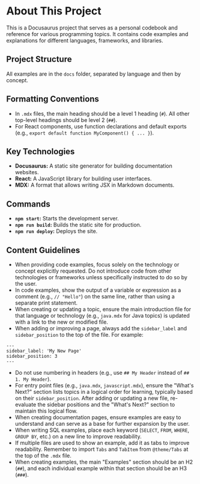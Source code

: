 # About This Project

This is a Docusaurus project that serves as a personal codebook and reference for various programming topics. It contains code examples and explanations for different languages, frameworks, and libraries.

## Project Structure

All examples are in the `docs` folder, separated by language and then by concept.

## Formatting Conventions

- In `.mdx` files, the main heading should be a level 1 heading (`#`). All other top-level headings should be level 2 (`##`).
- For React components, use function declarations and default exports (e.g., `export default function MyComponent() { ... }`).

## Key Technologies

- **Docusaurus:** A static site generator for building documentation websites.
- **React:** A JavaScript library for building user interfaces.
- **MDX:** A format that allows writing JSX in Markdown documents.

## Commands

- **`npm start`:** Starts the development server.
- **`npm run build`:** Builds the static site for production.
- **`npm run deploy`:** Deploys the site.

## Content Guidelines

- When providing code examples, focus solely on the technology or concept explicitly requested. Do not introduce 
code from other technologies or frameworks unless specifically instructed to do so by the user. 
- In code examples, show the output of a variable or expression as a comment (e.g., `// "Hello"`) on the same line, rather than using a separate print statement.
- When creating or updating a topic, ensure the main introduction file for that language or technology (e.g., `java.mdx` for Java topics) is updated with a link to the new or modified file.
- When adding or improving a page, always add the `sidebar_label` and `sidebar_position` to the top of the file. For example:
```mdx
---
sidebar_label: 'My New Page'
sidebar_position: 3
---
```
- Do not use numbering in headers (e.g., use `## My Header` instead of `## 1. My Header`).
- For entry point files (e.g., `java.mdx`, `javascript.mdx`), ensure the "What's Next?" section lists topics in a logical order for learning, typically based on their `sidebar_position`. After adding or updating a new file, re-evaluate the sidebar positions and the "What's Next?" section to maintain this logical flow.
- When creating documentation pages, ensure examples are easy to understand and can serve as a base for further expansion by the user.
- When writing SQL examples, place each keyword (`SELECT`, `FROM`, `WHERE`, `GROUP BY`, etc.) on a new line to improve readability.
- If multiple files are used to show an example, add it as tabs to improve readability. Remember to import `Tabs` and `TabItem` from `@theme/Tabs` at the top of the `.mdx` file.
- When creating examples, the main "Examples" section should be an H2 (`##`), and each individual example within that section should be an H3 (`###`).
